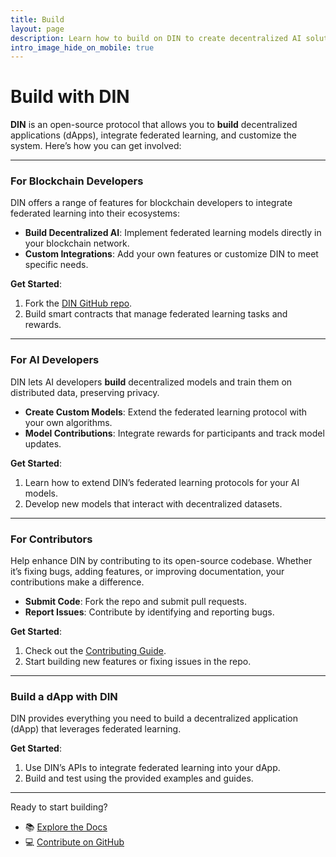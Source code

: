```yaml
---
title: Build  
layout: page  
description: Learn how to build on DIN to create decentralized AI solutions and integrate federated learning with EVM-compatible blockchain ecosystems.  
intro_image_hide_on_mobile: true  
---
```


# Build with DIN

**DIN** is an open-source protocol that allows you to **build** decentralized applications (dApps), integrate federated learning, and customize the system. Here’s how you can get involved:

---

### For Blockchain Developers

DIN offers a range of features for blockchain developers to integrate federated learning into their ecosystems:

- **Build Decentralized AI**: Implement federated learning models directly in your blockchain network.
- **Custom Integrations**: Add your own features or customize DIN to meet specific needs.

**Get Started**:  
1. Fork the [DIN GitHub repo](https://github.com/DIN).
2. Build smart contracts that manage federated learning tasks and rewards.

---

### For AI Developers

DIN lets AI developers **build** decentralized models and train them on distributed data, preserving privacy.

- **Create Custom Models**: Extend the federated learning protocol with your own algorithms.
- **Model Contributions**: Integrate rewards for participants and track model updates.

**Get Started**:  
1. Learn how to extend DIN’s federated learning protocols for your AI models.
2. Develop new models that interact with decentralized datasets.

---

### For Contributors

Help enhance DIN by contributing to its open-source codebase. Whether it’s fixing bugs, adding features, or improving documentation, your contributions make a difference.

- **Submit Code**: Fork the repo and submit pull requests.
- **Report Issues**: Contribute by identifying and reporting bugs.

**Get Started**:  
1. Check out the [Contributing Guide](https://github.com/DIN/contribute).
2. Start building new features or fixing issues in the repo.

---

### Build a dApp with DIN

DIN provides everything you need to build a decentralized application (dApp) that leverages federated learning.

**Get Started**:  
1. Use DIN’s APIs to integrate federated learning into your dApp.
2. Build and test using the provided examples and guides.

---

Ready to start building?  
- 📚 [Explore the Docs](https://DIN.github.io/docs/)  
- 💻 [Contribute on GitHub](https://github.com/DIN)  
